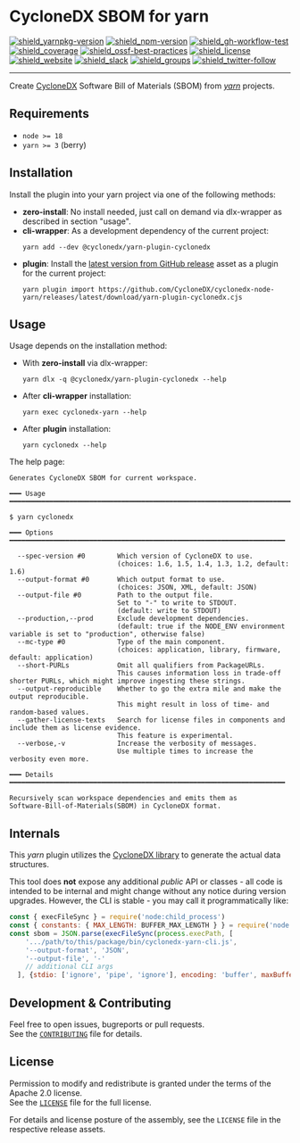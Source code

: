 # CycloneDX SBOM for yarn

[![shield_yarnpkg-version]][link_yarnpkg]
[![shield_npm-version]][link_npm]
[![shield_gh-workflow-test]][link_gh-workflow-test]
[![shield_coverage]][link_codacy]
[![shield_ossf-best-practices]][link_ossf-best-practices]
[![shield_license]][license_file]  
[![shield_website]][link_website]
[![shield_slack]][link_slack]
[![shield_groups]][link_discussion]
[![shield_twitter-follow]][link_twitter]

----

Create [CycloneDX] Software Bill of Materials (SBOM) from _[yarn]_ projects.

## Requirements

* `node >= 18`
* `yarn >= 3` (berry)

## Installation

Install the plugin into your yarn project via one of the following methods:

* **zero-install**: No install needed, just call on demand via dlx-wrapper as described in section "usage".
* **cli-wrapper**: As a development dependency of the current project:
  ```shell
  yarn add --dev @cyclonedx/yarn-plugin-cyclonedx
  ```
* **plugin**: Install the [latest version from GitHub release](https://github.com/CycloneDX/cyclonedx-node-yarn/releases/latest) asset as a plugin for the current project:
  ```shell
  yarn plugin import https://github.com/CycloneDX/cyclonedx-node-yarn/releases/latest/download/yarn-plugin-cyclonedx.cjs
  ```

## Usage

Usage depends on the installation method:

* With **zero-install** via dlx-wrapper:
  ```shell
  yarn dlx -q @cyclonedx/yarn-plugin-cyclonedx --help
  ```
* After **cli-wrapper** installation:
  ```shell
  yarn exec cyclonedx-yarn --help
  ```
* After **plugin** installation:
  ```shell 
  yarn cyclonedx --help
  ```

The help page:

```text
Generates CycloneDX SBOM for current workspace.

━━━ Usage ━━━━━━━━━━━━━━━━━━━━━━━━━━━━━━━━━━━━━━━━━━━━━━━━━━━━━━━━━━━━━━━━━━━━━━━

$ yarn cyclonedx

━━━ Options ━━━━━━━━━━━━━━━━━━━━━━━━━━━━━━━━━━━━━━━━━━━━━━━━━━━━━━━━━━━━━━━━━━━━━

  --spec-version #0        Which version of CycloneDX to use.
                           (choices: 1.6, 1.5, 1.4, 1.3, 1.2, default: 1.6)
  --output-format #0       Which output format to use.
                           (choices: JSON, XML, default: JSON)
  --output-file #0         Path to the output file.
                           Set to "-" to write to STDOUT.
                           (default: write to STDOUT)
  --production,--prod      Exclude development dependencies.
                           (default: true if the NODE_ENV environment variable is set to "production", otherwise false)
  --mc-type #0             Type of the main component.
                           (choices: application, library, firmware, default: application)
  --short-PURLs            Omit all qualifiers from PackageURLs.
                           This causes information loss in trade-off shorter PURLs, which might improve ingesting these strings.
  --output-reproducible    Whether to go the extra mile and make the output reproducible.
                           This might result in loss of time- and random-based values.
  --gather-license-texts   Search for license files in components and include them as license evidence.
                           This feature is experimental.
  --verbose,-v             Increase the verbosity of messages.
                           Use multiple times to increase the verbosity even more.

━━━ Details ━━━━━━━━━━━━━━━━━━━━━━━━━━━━━━━━━━━━━━━━━━━━━━━━━━━━━━━━━━━━━━━━━━━━━

Recursively scan workspace dependencies and emits them as 
Software-Bill-of-Materials(SBOM) in CycloneDX format.
```


## Internals

This _yarn_ plugin utilizes the [CycloneDX library][CycloneDX-library] to generate the actual data structures.

This tool does **not** expose any additional _public_ API or classes - all code is intended to be internal and might change without any notice during version upgrades.
However, the CLI is stable - you may call it programmatically like:
```javascript
const { execFileSync } = require('node:child_process')
const { constants: { MAX_LENGTH: BUFFER_MAX_LENGTH } } = require('node:buffer')
const sbom = JSON.parse(execFileSync(process.execPath, [
    '.../path/to/this/package/bin/cyclonedx-yarn-cli.js',
    '--output-format', 'JSON',
    '--output-file', '-'
    // additional CLI args
  ], {stdio: ['ignore', 'pipe', 'ignore'], encoding: 'buffer', maxBuffer: BUFFER_MAX_LENGTH }))
```

## Development & Contributing

Feel free to open issues, bugreports or pull requests.  
See the [`CONTRIBUTING`][contributing_file] file for details.

## License

Permission to modify and redistribute is granted under the terms of the Apache 2.0 license.  
See the [`LICENSE`][license_file] file for the full license.

For details and license posture of the assembly, see the `LICENSE` file in the respective release assets.


[license_file]: https://github.com/CycloneDX/cyclonedx-node-yarn/blob/main/LICENSE
[contributing_file]: https://github.com/CycloneDX/cyclonedx-node-yarn/blob/main/CONTRIBUTING.md

[CycloneDX]: https://cyclonedx.org/
[yarn]: https://yarnpkg.com/
[cyclonedx-library]: https://www.npmjs.com/package/@cyclonedx/cyclonedx-library

[shield_gh-workflow-test]: https://img.shields.io/github/actions/workflow/status/CycloneDX/cyclonedx-node-yarn/nodejs.yml?branch=main&logo=GitHub&logoColor=white "tests"
[shield_coverage]: https://img.shields.io/codacy/coverage/b0af77db5c7b4ab7a36eab255c7f9ede?logo=Codacy&logoColor=white "test coverage"
[shield_ossf-best-practices]: https://img.shields.io/cii/percentage/8960?label=OpenSSF%20best%20practices "OpenSSF best practices"
[shield_yarnpkg-version]: https://img.shields.io/npm/v/%40cyclonedx%2Fyarn-plugin-cyclonedx/latest?registry_uri=https%3A%2F%2Fregistry.yarnpkg.com&logo=yarn&logoColor=white&label=yarnpkg "yarnpkg"
[shield_npm-version]: https://img.shields.io/npm/v/%40cyclonedx%2Fyarn-plugin-cyclonedx/latest?logo=npm&logoColor=white&label=npm "npm"
[shield_license]: https://img.shields.io/github/license/CycloneDX/cyclonedx-node-yarn?logo=open%20source%20initiative&logoColor=white "license"
[shield_website]: https://img.shields.io/badge/https://-cyclonedx.org-blue.svg "homepage"
[shield_slack]: https://img.shields.io/badge/slack-join-blue?logo=Slack&logoColor=white "slack join"
[shield_groups]: https://img.shields.io/badge/discussion-groups.io-blue.svg "groups discussion"
[shield_twitter-follow]: https://img.shields.io/badge/Twitter-follow-blue?logo=Twitter&logoColor=white "twitter follow"

[link_website]: https://cyclonedx.org/
[link_gh-workflow-test]: https://github.com/CycloneDX/cyclonedx-node-yarn/actions/workflows/nodejs.yml?query=branch%3Amain
[link_yarnpkg]: https://yarnpkg.com/package?name=%40cyclonedx%2Fyarn-plugin-cyclonedx
[link_npm]: https://www.npmjs.com/package/@cyclonedx/yarn-plugin-cyclonedx
[link_codacy]: https://app.codacy.com/gh/CycloneDX/cyclonedx-node-yarn/dashboard
[link_ossf-best-practices]: https://www.bestpractices.dev/projects/8960
[link_slack]: https://cyclonedx.org/slack/invite
[link_discussion]: https://groups.io/g/CycloneDX
[link_twitter]: https://twitter.com/CycloneDX_Spec
